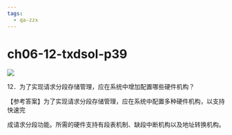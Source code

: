 ```yaml
---
tags:
  - qa-zzx
---
```


# ch06-12-txdsol-p39


![](assets/Pasted%20image%2020250529113509.png)

12．为了实现请求分段存储管理，应在系统中增加配置哪些硬件机构？

【参考答案】为了实现请求分段存储管理，应在系统中配置多种硬件机构，以支持快速完

成请求分段功能。所需的硬件支持有段表机制、缺段中断机构以及地址转换机构。
